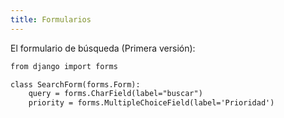 ```yaml
---
title: Formularios
---
```


El formulario de búsqueda (Primera versión):

```html
from django import forms

class SearchForm(forms.Form):
    query = forms.CharField(label="buscar")
    priority = forms.MultipleChoiceField(label='Prioridad')
```
